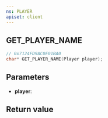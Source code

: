 ```yaml
---
ns: PLAYER
apiset: client
---
```

## GET_PLAYER_NAME

```c
// 0x7124FD9AC0E01BA0
char* GET_PLAYER_NAME(Player player);
```


## Parameters
* **player**:

## Return value